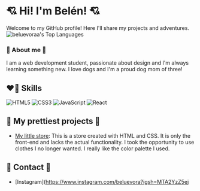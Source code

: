 # 💘 Hi! I'm Belén! 💘

Welcome to my GitHub profile! Here I'll share my projects and adventures.
![beluevoraa's Top Languages](https://github-readme-stats.vercel.app/api/top-langs/?username=beluevoraa&theme=bear&show_icons=true&hide_border=true&layout=compact)
### 💌 About me 💌

I am a web development student, passionate about design and I'm always learning something new. I love dogs and I'm a proud dog mom of three! 

## ❤️‍🔥 Skills

![HTML5](https://img.shields.io/badge/-HTML5-E34F26?logo=html5&logoColor=white&style=flat-square)
![CSS3](https://img.shields.io/badge/-CSS3-1572B6?logo=css3&logoColor=white&style=flat-square)
![JavaScript](https://img.shields.io/badge/-JavaScript-F7DF1E?logo=javascript&logoColor=black&style=flat-square)
![React](https://img.shields.io/badge/-React-61DAFB?logo=react&logoColor=black&style=flat-square)

## 💖 My prettiest projects 💖

- [My little store](https://beluevoraa.github.io/tiendita/): This is a store created with HTML and CSS. It is only the front-end and lacks the actual functionality.
I took the opportunity to use clothes I no longer wanted. I really like the color palette I used.

## 🌷 Contact 🌷

- [Instagram](https://www.instagram.com/beluevora?igsh=MTA2YzZ5ej
